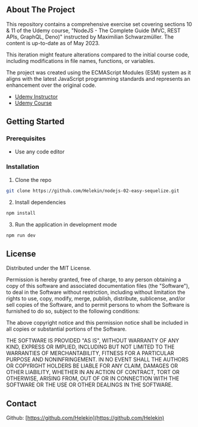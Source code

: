 ## About The Project

This repository contains a comprehensive exercise set covering sections 10 & 11 of the Udemy course, "NodeJS - The Complete Guide (MVC, REST APIs, GraphQL, Deno)" instructed by Maximilian Schwarzmüller. The content is up-to-date as of May 2023.

This iteration might feature alterations compared to the initial course code, including modifications in file names, functions, or variables.

The project was created using the ECMAScript Modules (ESM) system as it aligns with the latest JavaScript programming standards and represents an enhancement over the original code.

- [Udemy Instructor](https://www.udemy.com/user/maximilian-schwarzmuller/)
- [Udemy Course](https://www.udemy.com/course/nodejs-the-complete-guide/)

## Getting Started

### Prerequisites

- Use any code editor

### Installation

1. Clone the repo

```sh
git clone https://github.com/Helekin/nodejs-02-easy-sequelize.git
```

2. Install dependencies

```sh
npm install
```

3. Run the application in development mode

```sh
npm run dev
```

## License

Distributed under the MIT License.

Permission is hereby granted, free of charge, to any person obtaining a copy of this software and associated documentation files (the "Software"), to deal in the Software without restriction, including without limitation the rights to use, copy, modify, merge, publish, distribute, sublicense, and/or sell copies of the Software, and to permit persons to whom the Software is furnished to do so, subject to the following conditions:

The above copyright notice and this permission notice shall be included in all copies or substantial portions of the Software.

THE SOFTWARE IS PROVIDED "AS IS", WITHOUT WARRANTY OF ANY KIND, EXPRESS OR IMPLIED, INCLUDING BUT NOT LIMITED TO THE WARRANTIES OF MERCHANTABILITY, FITNESS FOR A PARTICULAR PURPOSE AND NONINFRINGEMENT. IN NO EVENT SHALL THE AUTHORS OR COPYRIGHT HOLDERS BE LIABLE FOR ANY CLAIM, DAMAGES OR OTHER LIABILITY, WHETHER IN AN ACTION OF CONTRACT, TORT OR OTHERWISE, ARISING FROM, OUT OF OR IN CONNECTION WITH THE SOFTWARE OR THE USE OR OTHER DEALINGS IN THE SOFTWARE.

## Contact

Github: [https://github.com/Helekin](https://github.com/Helekin)
